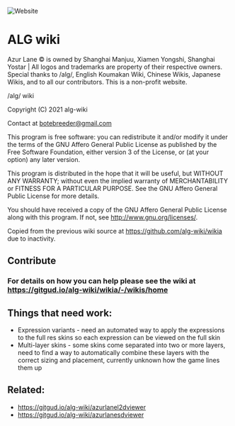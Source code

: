 ![Website](https://img.shields.io/website?down_color=red&down_message=offline&label=algwiki.moe&up_color=green&up_message=online&url=https%3A%2F%2Falgwiki.moe)
# ALG wiki

Azur Lane © is owned by Shanghai Manjuu, Xiamen Yongshi, Shanghai Yostar | All logos and trademarks are property of their respective owners. Special thanks to /alg/, English Koumakan Wiki, Chinese Wikis, Japanese Wikis, and to all our contributors. This is a non-profit website.


/alg/ wiki

Copyright (C) 2021  alg-wiki

Contact at botebreeder@gmail.com

This program is free software: you can redistribute it and/or modify it under the terms of the GNU Affero General Public License as published by the Free Software Foundation, either version 3 of the License, or (at your option) any later version.

This program is distributed in the hope that it will be useful, but WITHOUT ANY WARRANTY; without even the implied warranty of MERCHANTABILITY or FITNESS FOR A PARTICULAR PURPOSE.  See the GNU Affero General Public License for more details.

You should have received a copy of the GNU Affero General Public License along with this program.  If not, see <http://www.gnu.org/licenses/>.


Copied from the previous wiki source at https://github.com/alg-wiki/wikia due to inactivity.

## Contribute

### For details on how you can help please see the wiki at https://gitgud.io/alg-wiki/wikia/-/wikis/home

## Things that need work:
- Expression variants - need an automated way to apply the expressions to the full res skins so each expression can be viewed on the full skin
- Multi-layer skins - some skins come separated into two or more layers, need to find a way to automatically combine these layers with the correct sizing and placement, currently unknown how the game lines them up

## Related:
- https://gitgud.io/alg-wiki/azurlanel2dviewer
- https://gitgud.io/alg-wiki/azurlanesdviewer
